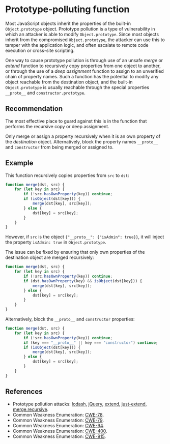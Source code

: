 # Prototype-polluting function
Most JavaScript objects inherit the properties of the built-in `Object.prototype` object. Prototype pollution is a type of vulnerability in which an attacker is able to modify `Object.prototype`. Since most objects inherit from the compromised `Object.prototype`, the attacker can use this to tamper with the application logic, and often escalate to remote code execution or cross-site scripting.

One way to cause prototype pollution is through use of an unsafe *merge* or *extend* function to recursively copy properties from one object to another, or through the use of a *deep assignment* function to assign to an unverified chain of property names. Such a function has the potential to modify any object reachable from the destination object, and the built-in `Object.prototype` is usually reachable through the special properties `__proto__` and `constructor.prototype`.


## Recommendation
The most effective place to guard against this is in the function that performs the recursive copy or deep assignment.

Only merge or assign a property recursively when it is an own property of the *destination* object. Alternatively, block the property names `__proto__` and `constructor` from being merged or assigned to.


## Example
This function recursively copies properties from `src` to `dst`:


```javascript
function merge(dst, src) {
    for (let key in src) {
        if (!src.hasOwnProperty(key)) continue;
        if (isObject(dst[key])) {
            merge(dst[key], src[key]);
        } else {
            dst[key] = src[key];
        }
    }
}

```
However, if `src` is the object `{"__proto__": {"isAdmin": true}}`, it will inject the property `isAdmin: true` in `Object.prototype`.

The issue can be fixed by ensuring that only own properties of the destination object are merged recursively:


```javascript
function merge(dst, src) {
    for (let key in src) {
        if (!src.hasOwnProperty(key)) continue;
        if (dst.hasOwnProperty(key) && isObject(dst[key])) {
            merge(dst[key], src[key]);
        } else {
            dst[key] = src[key];
        }
    }
}

```
Alternatively, block the `__proto__` and `constructor` properties:


```javascript
function merge(dst, src) {
    for (let key in src) {
        if (!src.hasOwnProperty(key)) continue;
        if (key === "__proto__" || key === "constructor") continue;
        if (isObject(dst[key])) {
            merge(dst[key], src[key]);
        } else {
            dst[key] = src[key];
        }
    }
}

```

## References
* Prototype pollution attacks: [lodash](https://hackerone.com/reports/380873), [jQuery](https://hackerone.com/reports/454365), [extend](https://hackerone.com/reports/381185), [just-extend](https://hackerone.com/reports/430291), [merge.recursive](https://hackerone.com/reports/381194).
* Common Weakness Enumeration: [CWE-78](https://cwe.mitre.org/data/definitions/78.html).
* Common Weakness Enumeration: [CWE-79](https://cwe.mitre.org/data/definitions/79.html).
* Common Weakness Enumeration: [CWE-94](https://cwe.mitre.org/data/definitions/94.html).
* Common Weakness Enumeration: [CWE-400](https://cwe.mitre.org/data/definitions/400.html).
* Common Weakness Enumeration: [CWE-915](https://cwe.mitre.org/data/definitions/915.html).
